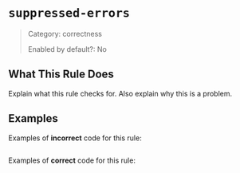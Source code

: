 # `suppressed-errors`

> Category: correctness
>
> Enabled by default?: No

## What This Rule Does

Explain what this rule checks for. Also explain why this is a problem.

## Examples

Examples of **incorrect** code for this rule:

```zig

```

Examples of **correct** code for this rule:

```zig

```
